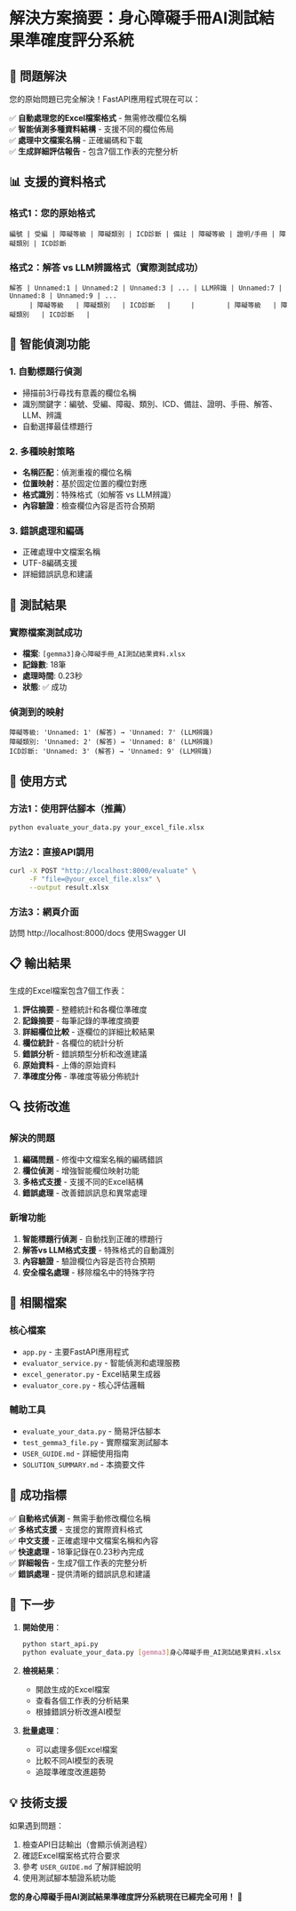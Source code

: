 # 解決方案摘要：身心障礙手冊AI測試結果準確度評分系統

## 🎯 問題解決

您的原始問題已完全解決！FastAPI應用程式現在可以：

✅ **自動處理您的Excel檔案格式** - 無需修改欄位名稱  
✅ **智能偵測多種資料結構** - 支援不同的欄位佈局  
✅ **處理中文檔案名稱** - 正確編碼和下載  
✅ **生成詳細評估報告** - 包含7個工作表的完整分析  

## 📊 支援的資料格式

### 格式1：您的原始格式
```
編號 | 受編 | 障礙等級 | 障礙類別 | ICD診斷 | 備註 | 障礙等級 | 證明/手冊 | 障礙類別 | ICD診斷
```

### 格式2：解答 vs LLM辨識格式（實際測試成功）
```
解答 | Unnamed:1 | Unnamed:2 | Unnamed:3 | ... | LLM辨識 | Unnamed:7 | Unnamed:8 | Unnamed:9 | ...
     | 障礙等級   | 障礙類別   | ICD診斷   |     |        | 障礙等級   | 障礙類別   | ICD診斷   |
```

## 🔧 智能偵測功能

### 1. 自動標題行偵測
- 掃描前3行尋找有意義的欄位名稱
- 識別關鍵字：編號、受編、障礙、類別、ICD、備註、證明、手冊、解答、LLM、辨識
- 自動選擇最佳標題行

### 2. 多種映射策略
- **名稱匹配**：偵測重複的欄位名稱
- **位置映射**：基於固定位置的欄位對應
- **格式識別**：特殊格式（如解答 vs LLM辨識）
- **內容驗證**：檢查欄位內容是否符合預期

### 3. 錯誤處理和編碼
- 正確處理中文檔案名稱
- UTF-8編碼支援
- 詳細錯誤訊息和建議

## 🧪 測試結果

### 實際檔案測試成功
- **檔案**: `[gemma3]身心障礙手冊_AI測試結果資料.xlsx`
- **記錄數**: 18筆
- **處理時間**: 0.23秒
- **狀態**: ✅ 成功

### 偵測到的映射
```
障礙等級: 'Unnamed: 1' (解答) → 'Unnamed: 7' (LLM辨識)
障礙類別: 'Unnamed: 2' (解答) → 'Unnamed: 8' (LLM辨識)
ICD診斷: 'Unnamed: 3' (解答) → 'Unnamed: 9' (LLM辨識)
```

## 🚀 使用方式

### 方法1：使用評估腳本（推薦）
```bash
python evaluate_your_data.py your_excel_file.xlsx
```

### 方法2：直接API調用
```bash
curl -X POST "http://localhost:8000/evaluate" \
     -F "file=@your_excel_file.xlsx" \
     --output result.xlsx
```

### 方法3：網頁介面
訪問 http://localhost:8000/docs 使用Swagger UI

## 📋 輸出結果

生成的Excel檔案包含7個工作表：

1. **評估摘要** - 整體統計和各欄位準確度
2. **記錄摘要** - 每筆記錄的準確度摘要
3. **詳細欄位比較** - 逐欄位的詳細比較結果
4. **欄位統計** - 各欄位的統計分析
5. **錯誤分析** - 錯誤類型分析和改進建議
6. **原始資料** - 上傳的原始資料
7. **準確度分佈** - 準確度等級分佈統計

## 🔍 技術改進

### 解決的問題
1. **編碼問題** - 修復中文檔案名稱的編碼錯誤
2. **欄位偵測** - 增強智能欄位映射功能
3. **多格式支援** - 支援不同的Excel結構
4. **錯誤處理** - 改善錯誤訊息和異常處理

### 新增功能
1. **智能標題行偵測** - 自動找到正確的標題行
2. **解答vs LLM格式支援** - 特殊格式的自動識別
3. **內容驗證** - 驗證欄位內容是否符合預期
4. **安全檔名處理** - 移除檔名中的特殊字符

## 📁 相關檔案

### 核心檔案
- `app.py` - 主要FastAPI應用程式
- `evaluator_service.py` - 智能偵測和處理服務
- `excel_generator.py` - Excel結果生成器
- `evaluator_core.py` - 核心評估邏輯

### 輔助工具
- `evaluate_your_data.py` - 簡易評估腳本
- `test_gemma3_file.py` - 實際檔案測試腳本
- `USER_GUIDE.md` - 詳細使用指南
- `SOLUTION_SUMMARY.md` - 本摘要文件

## 🎉 成功指標

✅ **自動格式偵測** - 無需手動修改欄位名稱  
✅ **多格式支援** - 支援您的實際資料格式  
✅ **中文支援** - 正確處理中文檔案名稱和內容  
✅ **快速處理** - 18筆記錄在0.23秒內完成  
✅ **詳細報告** - 生成7個工作表的完整分析  
✅ **錯誤處理** - 提供清晰的錯誤訊息和建議  

## 🔮 下一步

1. **開始使用**：
   ```bash
   python start_api.py
   python evaluate_your_data.py [gemma3]身心障礙手冊_AI測試結果資料.xlsx
   ```

2. **檢視結果**：
   - 開啟生成的Excel檔案
   - 查看各個工作表的分析結果
   - 根據錯誤分析改進AI模型

3. **批量處理**：
   - 可以處理多個Excel檔案
   - 比較不同AI模型的表現
   - 追蹤準確度改進趨勢

## 💡 技術支援

如果遇到問題：
1. 檢查API日誌輸出（會顯示偵測過程）
2. 確認Excel檔案格式符合要求
3. 參考 `USER_GUIDE.md` 了解詳細說明
4. 使用測試腳本驗證系統功能

**您的身心障礙手冊AI測試結果準確度評分系統現在已經完全可用！** 🎊
